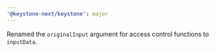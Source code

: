 ```yaml
---
'@keystone-next/keystone': major
---
```


Renamed the `originalInput` argument for access control functions to `inputData`.

